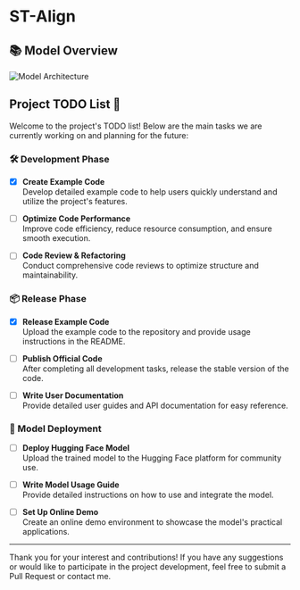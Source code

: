 # ST-Align
## 📚 Model Overview

![Model Architecture](https://github.com/dumbgoos/STAlign/blob/main/img/model.png)

## Project TODO List 🚀

Welcome to the project's TODO list! Below are the main tasks we are currently working on and planning for the future:

### 🛠️ Development Phase

- [x] **Create Example Code**  
  Develop detailed example code to help users quickly understand and utilize the project's features.

- [ ] **Optimize Code Performance**  
  Improve code efficiency, reduce resource consumption, and ensure smooth execution.

- [ ] **Code Review & Refactoring**  
  Conduct comprehensive code reviews to optimize structure and maintainability.

### 📦 Release Phase

- [x] **Release Example Code**  
  Upload the example code to the repository and provide usage instructions in the README.

- [ ] **Publish Official Code**  
  After completing all development tasks, release the stable version of the code.

- [ ] **Write User Documentation**  
  Provide detailed user guides and API documentation for easy reference.

### 🤖 Model Deployment

- [ ] **Deploy Hugging Face Model**  
  Upload the trained model to the Hugging Face platform for community use.

- [ ] **Write Model Usage Guide**  
  Provide detailed instructions on how to use and integrate the model.

- [ ] **Set Up Online Demo**  
  Create an online demo environment to showcase the model's practical applications.

---

Thank you for your interest and contributions! If you have any suggestions or would like to participate in the project development, feel free to submit a Pull Request or contact me.


